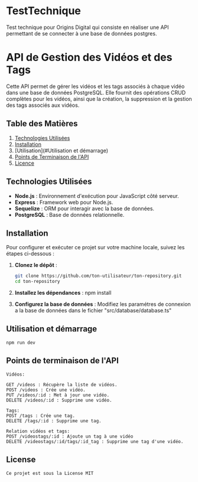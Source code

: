 # TestTechnique
Test technique pour Origins Digital qui consiste en réaliser une API permettant de se connecter à une base de données postgres.

# API de Gestion des Vidéos et des Tags

Cette API permet de gérer les vidéos et les tags associés à chaque vidéo dans une base de données PostgreSQL. Elle fournit des opérations CRUD complètes pour les vidéos, ainsi que la création, la suppression et la gestion des tags associés aux vidéos.

## Table des Matières

1. [Technologies Utilisées](#technologies-utilisées)
2. [Installation](#installation)
3. [Utilisation](#Utilisation et démarrage)
4. [Points de Terminaison de l'API](#points-de-termination-de-lapi)
5. [Licence](#licence)

## Technologies Utilisées

- **Node.js** : Environnement d'exécution pour JavaScript côté serveur.
- **Express** : Framework web pour Node.js.
- **Sequelize** : ORM pour interagir avec la base de données.
- **PostgreSQL** : Base de données relationnelle.

## Installation

Pour configurer et exécuter ce projet sur votre machine locale, suivez les étapes ci-dessous :

1. **Clonez le dépôt** :

   ```bash
   git clone https://github.com/ton-utilisateur/ton-repository.git
   cd ton-repository

2. **Installez les dépendances** :
    npm install

3. **Configurez la base de données** :
    Modifiez les paramétres de connexion a la base de données dans le fichier "src/database/database.ts"

## Utilisation et démarrage
    npm run dev

## Points de terminaison de l'API
    Vidéos:

    GET /videos : Récupère la liste de vidéos.
    POST /videos : Crée une vidéo.
    PUT /videos/:id : Met à jour une vidéo.
    DELETE /videos/:id : Supprime une vidéo.

    Tags:
    POST /tags : Crée une tag.
    DELETE /tags/:id : Supprime une tag.

    Relation vidéos et tags:
    POST /videostags/:id : Ajoute un tag à une vidéo
    DELETE /videostags/:id/tags/:id_tag : Supprime une tag d'une vidéo.

## License

    Ce projet est sous la License MIT